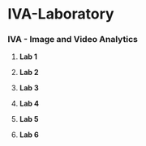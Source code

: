 # IVA-Laboratory

### IVA - Image and Video Analytics

1. **Lab 1**


2. **Lab 2**


3. **Lab 3**

4. **Lab 4**


5. **Lab 5**

6. **Lab 6**



